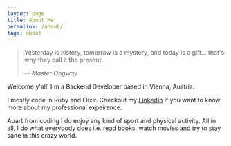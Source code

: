 ```yaml
---
layout: page
title: About Me
permalink: /about/
tags: about
---
```


> Yesterday is history, tomorrow is a mystery, and today is a gift...
> that's why they call it the present.
>
> -- <cite>Master Oogway</cite>

Welcome y'all! I'm a Backend Developer based in Vienna, Austria. 

I mostly code in Ruby and Elixir. Checkout my [LinkedIn](https://www.linkedin.com/in/grzegorz-jakubiak-668213116) if you want to know more about my professional expeirence.

Apart from coding I do enjoy any kind of sport and physical activity. All in all, I do what everybody does i.e. read books, watch movies and try to stay sane in this crazy world.

